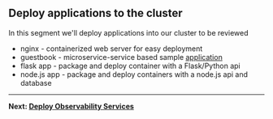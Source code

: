   
## Deploy applications to the cluster   
In this segment we'll deploy applications into our cluster to be reviewed
- nginx - containerized web server for easy deployment
- guestbook - microservice-service based sample [application](https://github.com/kubernetes/examples)
- flask app - package and deploy container with a Flask/Python api
- node.js app - package and deploy containers with a node.js api and database

---

**Next: [Deploy Observability Services](deploy-observability.md)**

